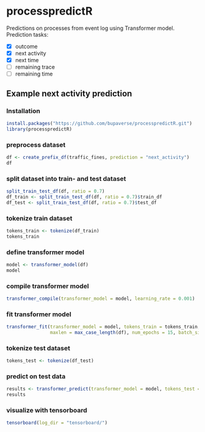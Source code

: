 # processpredictR
Predictions on processes from event log using Transformer model.  
Prediction tasks:
- [x] outcome
- [x] next activity
- [x] next time
- [ ] remaining trace
- [ ] remaining time

## Example next activity prediction
### Installation
```r
install.packages("https://github.com/bupaverse/processpredictR.git")
library(processpredictR)
```

### preprocess dataset
```r
df <- create_prefix_df(traffic_fines, prediction = "next_activity")
df
```

### split dataset into train- and test dataset
```r
split_train_test_df(df, ratio = 0.7)
df_train <- split_train_test_df(df, ratio = 0.7)$train_df
df_test <- split_train_test_df(df, ratio = 0.7)$test_df
```

### tokenize train dataset
```r
tokens_train <- tokenize(df_train)
tokens_train
```

### define transformer model
```r
model <- transformer_model(df)
model
```

### compile transformer model
```r
transformer_compile(transformer_model = model, learning_rate = 0.001)
```

### fit transformer model
```r
transformer_fit(transformer_model = model, tokens_train = tokens_train,
                maxlen = max_case_length(df), num_epochs = 15, batch_size = 12, file = "example_model_next_activity")
```

### tokenize test dataset
```r
tokens_test <- tokenize(df_test)
```

### predict on test data
```r
results <- transformer_predict(transformer_model = model, tokens_test = tokens_test, maxlen = max_case_length(df))
results
```

### visualize with tensorboard
```r
tensorboard(log_dir = "tensorboard/")
```










